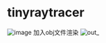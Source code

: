 # tinyraytracer
![image](https://user-images.githubusercontent.com/86784362/224904856-38bc4d3a-ad5a-4b70-99e6-1fb84c996950.png)
加入obj文件渲染
![out_](https://user-images.githubusercontent.com/86784362/225836913-6ae3fd0e-7db1-469e-a753-13313e29456c.jpg)
